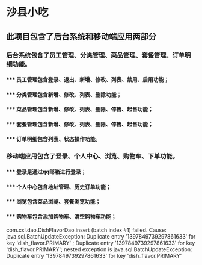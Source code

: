 # 沙县小吃
## 此项目包含了后台系统和移动端应用两部分
### 后台系统包含了员工管理、分类管理、菜品管理、套餐管理、订单明细功能。
####  *** 员工管理包含登录、退出、新增、修改、列表、禁用、启用功能；
####  *** 分类管理包含新增、修改、列表、删除功能；
####  *** 菜品管理包含新增、修改、列表、删除、停售、起售功能；
####  *** 套餐管理包含新增、修改、列表、删除、停售、起售功能；
####  *** 订单明细包含列表、状态操作功能。
### 移动端应用包含了登录、个人中心、浏览、购物车、下单功能。
####  *** 登录是通过qq邮箱进行登录；
####  *** 个人中心包含地址管理、历史订单功能；
####  *** 浏览包含菜品浏览、套餐浏览功能；
####  *** 购物车包含添加购物车、清空购物车功能；

com.cxl.dao.DishFlavorDao.insert (batch index #1) failed. 
Cause: java.sql.BatchUpdateException: 
Duplicate entry '1397849739297861633' for key 'dish_flavor.PRIMARY' ; 
Duplicate entry '1397849739297861633' for key 'dish_flavor.PRIMARY'; 
nested exception is java.sql.BatchUpdateException: Duplicate entry '1397849739297861633' for key 'dish_flavor.PRIMARY'